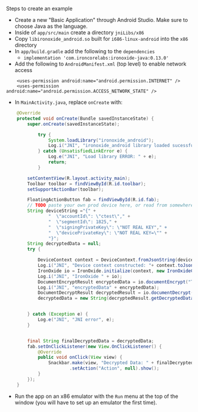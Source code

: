 Steps to create an example

- Create a new "Basic Application" through Android Studio. Make sure to choose Java as the language.
- Inside of `app/src/main` create a directory `jniLibs/x86`
- Copy `libironoxide_android.so` built for `i686-linux-android` into the `x86` directory
- In `app/build.gradle` add the following to the `dependencies`
  - `implementation 'com.ironcorelabs:ironoxide-java:0.13.0'`
- Add the following to `AndroidManifest.xml` (top level) to enable network access

```
    <uses-permission android:name="android.permission.INTERNET" />
    <uses-permission android:name="android.permission.ACCESS_NETWORK_STATE" />
```

- In `MainActivity.java`, replace `onCreate` with:

```java
    @Override
    protected void onCreate(Bundle savedInstanceState) {
        super.onCreate(savedInstanceState);

            try {
                System.loadLibrary("ironoxide_android");
                Log.i("JNI", "ironoxide_android library loaded sucessfully");
            } catch (UnsatisfiedLinkError e) {
                Log.e("JNI", "Load library ERROR: " + e);
                return;
            }

        setContentView(R.layout.activity_main);
        Toolbar toolbar = findViewById(R.id.toolbar);
        setSupportActionBar(toolbar);

        FloatingActionButton fab = findViewById(R.id.fab);
        // TODO paste your own prod device here, or read from somewhere
        String deviceString ="{" +
                "  \"accountId\": \"ctest\"," +
                "  \"segmentId\": 1825," +
                "  \"signingPrivateKey\": \"NOT REAL KEY"," +
                "  \"devicePrivateKey\": \"NOT REAL KEY=\"" +
                "}";
        String decryptedData = null;
        try {

            DeviceContext context = DeviceContext.fromJsonString(deviceString);
            Log.i("JNI", "Device context constructed: "+ context.toJsonString());
            IronOxide io = IronOxide.initialize(context, new IronOxideConfig(new PolicyCachingConfig(), null));
            Log.i("JNI", "IronOxide " + io);
            DocumentEncryptResult encryptedData = io.documentEncrypt("Test 123".getBytes(), new DocumentEncryptOpts());
            Log.i("JNI", "encryptedData" + encryptedData);
            DocumentDecryptResult decryptedResult = io.documentDecrypt(encryptedData.getEncryptedData());
            decryptedData = new String(decryptedResult.getDecryptedData());


        } catch (Exception e) {
            Log.e("JNI", "JNI error", e);
        }


        final String finalDecryptedData = decryptedData;
        fab.setOnClickListener(new View.OnClickListener() {
            @Override
            public void onClick(View view) {
                Snackbar.make(view, "Decrypted Data: " + finalDecryptedData, Snackbar.LENGTH_LONG)
                        .setAction("Action", null).show();
            }
        });
    }
```

- Run the app on an x86 emulator with the `Run` menu at the top of the window (you will have to set up an emulator the first time).
